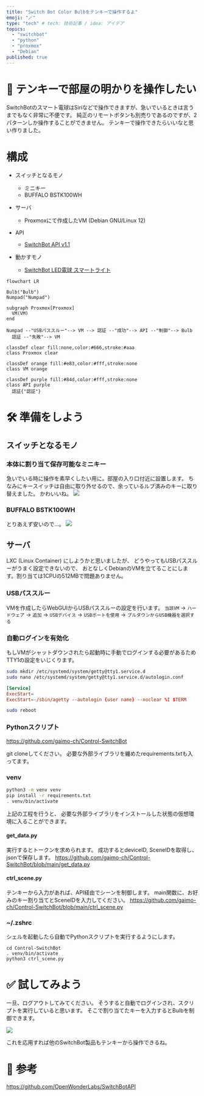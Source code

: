 ```yaml
---
title: "Switch Bot Color Bulbをテンキーで操作するよ"
emoji: "🪄"
type: "tech" # tech: 技術記事 / idea: アイデア
topics:
  - "switchbot"
  - "python"
  - "proxmox"
  - "Debian"
published: true
---
```


# 💭 テンキーで部屋の明かりを操作したい

SwitchBotのスマート電球はSiriなどで操作できますが、急いでいるときは言うまでもなく非常に不便です。
純正のリモートボタンも別売りであるのですが、2パターンしか操作することができません。
テンキーで操作できたらいいなと思い作りました。

# 構成

- スイッチとなるモノ
  - ミニキー
  - BUFFALO BSTK100WH

- サーバ
  - Proxmoxにて作成したVM (Debian GNU/Linux 12)

- API
  - [SwitchBot API v1.1](https://github.com/OpenWonderLabs/SwitchBotAPI)

- 動かすモノ
  - [SwitchBot LED電球 スマートライト](https://amzn.asia/d/2sgF1ad)


```mermaid
flowchart LR

Bulb("Bulb")
Numpad("Numpad")

subgraph Proxmox[Proxmox]
  VM(VM)
end

Numpad --"USBパススルー"--> VM --> 認証 --"成功"--> API --"制御"--> Bulb
  認証 --"失敗"--> VM

classDef clear fill:none,color:#666,stroke:#aaa
class Proxmox clear

classDef orange fill:#e83,color:#fff,stroke:none
class VM orange

classDef purple fill:#84d,color:#fff,stroke:none
class API purple
  認証{"認証"}
```

# 🛠 準備をしよう

## スイッチとなるモノ

### 本体に割り当て保存可能なミニキー
急いでいる時に操作を素早くしたい用に。部屋の入り口付近に設置します。
ちなみにキースイッチは自由に取り外せるので、余っているルブ済みのキーに取り替えました。
かわいいね。
[![](/images/45ea37e1b281d3/mini.jpg)](https://amzn.asia/d/cAe0HA2)

### BUFFALO BSTK100WH
とりあえず安いので...。
[![](/images/45ea37e1b281d3/numpad.jpg)](https://amzn.asia/d/8Nt3GOu)

## サーバ

LXC (Linux Container) にしようかと思いましたが、
どうやってもUSBパススルーがうまく設定できないので、
おとなしくDebianのVMを立てることにします。割り当ては1CPUの512MBで問題ありません。

### USBパススルー
VMを作成したらWebGUIからUSBパススルーの設定を行います。
`当該VM` → `ハードウェア` → `追加` → `USBデバイス` → `USBポートを使用` → `プルダウンからUSB機器を選択する`

### 自動ログインを有効化
もしVMがシャットダウンされたら起動時に手動でログインする必要があるため
TTY1の設定をいじくります。

```sh
sudo mkdir /etc/systemd/system/getty@tty1.service.d
sudo nano /etc/systemd/system/getty@tty1.service.d/autologin.conf
```
```:/etc/systemd/system/getty@tty1.service.d/autologin.conf
[Service]
ExecStart=
ExecStart=-/sbin/agetty --autologin {user name} --noclear %I $TERM
```
```sh
sudo reboot
```

### Pythonスクリプト

https://github.com/gaimo-ch/Control-SwitchBot

git cloneしてください。
必要な外部ライブラリを纏めたrequirements.txtも入ってます。

### venv
```sh
python3 -m venv venv
pip install -r requirements.txt
. venv/bin/activate
```

上記の工程を行うと、
必要な外部ライブラリをインストールした状態の仮想環境に入ることができます。

#### get_data.py
実行するとトークンを求められます。
成功するとdeviceID, SceneIDを取得し、jsonで保存します。
https://github.com/gaimo-ch/Control-SwitchBot/blob/main/get_data.py

#### ctrl_scene.py
テンキーから入力があれば、API経由でシーンを制御します。
main関数に、お好みのキー割り当てとSceneIDを入力してください。
https://github.com/gaimo-ch/Control-SwitchBot/blob/main/ctrl_scene.py

### ~/.zshrc
シェルを起動したら自動でPythonスクリプトを実行するようにします。

```sh:~/.zshrc
cd Control-SwitchBot
. venv/bin/activate
python3 ctrl_scene.py
```

# ✅ 試してみよう

一旦、ログアウトしてみてください。
そうすると自動でログインされ、スクリプトを実行していると思います。
そこで割り当てたキーを入力するとBulbを制御できます。

![](/images/45ea37e1b281d3/mini2.jpg)

これを応用すれば他のSwitchBot製品もテンキーから操作できるね。

# 🔖 参考
https://github.com/OpenWonderLabs/SwitchBotAPI
